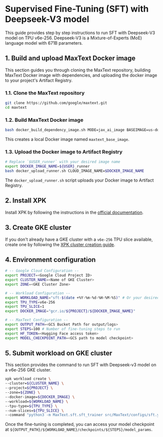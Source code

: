 <!--
 # Copyright 2023–2025 Google LLC
#
# Licensed under the Apache License, Version 2.0 (the "License");
# you may not use this file except in compliance with the License.
# You may obtain a copy of the License at
#
#    https://www.apache.org/licenses/LICENSE-2.0
#
# Unless required by applicable law or agreed to in writing, software
# distributed under the License is distributed on an "AS IS" BASIS,
# WITHOUT WARRANTIES OR CONDITIONS OF ANY KIND, either express or implied.
# See the License for the specific language governing permissions and
# limitations under the License.
 -->

# Supervised Fine-Tuning (SFT) with Deepseek-V3 model
This guide provides step by step instructions to run SFT with Deepseek-V3 model on TPU v6e-256. Deepseek-V3 is a Mixture-of-Experts (MoE) language model with 671B parameters.

## 1. Build and upload MaxText Docker image
This section guides you through cloning the MaxText repository, building MaxText Docker image with dependencies, and uploading the docker image to your project's Artifact Registry.

### 1.1. Clone the MaxText repository
```bash
git clone https://github.com/google/maxtext.git
cd maxtext
```

### 1.2. Build MaxText Docker image
```bash
bash docker_build_dependency_image.sh MODE=jax_ai_image BASEIMAGE=us-docker.pkg.dev/cloud-tpu-images/jax-ai-image/tpu:latest
```
This creates a local Docker image named `maxtext_base_image`.

### 1.3. Upload the Docker image to Artifact Registry
```bash
# Replace `$USER_runner` with your desired image name
export DOCKER_IMAGE_NAME=${USER}_runner
bash docker_upload_runner.sh CLOUD_IMAGE_NAME=$DOCKER_IMAGE_NAME
```
The `docker_upload_runner.sh` script uploads your Docker image to Artifact Registry.

## 2. Install XPK
Install XPK by following the instructions in the [official documentation](https://github.com/AI-Hypercomputer/xpk?tab=readme-ov-file#installation-via-pip).

## 3. Create GKE cluster
If you don't already have a GKE cluster with a `v6e-256` TPU slice available, create one by following the [XPK cluster creation guide](https://github.com/AI-Hypercomputer/xpk?tab=readme-ov-file#cluster-create).

## 4. Environment configuration
```bash
# -- Google Cloud Configuration --
export PROJECT=<Google Cloud Project ID>
export CLUSTER_NAME=<Name of GKE Cluster>
export ZONE=<GKE Cluster Zone>

# -- Workload Configuration --
export WORKLOAD_NAME="sft-$(date +%Y-%m-%d-%H-%M-%S)" # Or your desired workload name
export TPU_TYPE=v6e-256
export TPU_SLICE=1
export DOCKER_IMAGE="gcr.io/${PROJECT}/${DOCKER_IMAGE_NAME}"

# -- MaxText Configuration --
export OUTPUT_PATH=<GCS Bucket Path for output/logs>
export STEPS=100 # Number of fine-tuning steps to run
export HF_TOKEN=<Hugging Face access token>
export MODEL_CHECKPOINT_PATH=<GCS path to model checkpoint>
```

## 5. Submit workload on GKE cluster
This section provides the command to run SFT with Deepseek-v3 model on a v6e-256 GKE cluster.
```bash
xpk workload create \
--cluster=${CLUSTER_NAME} \
--project=${PROJECT} \
--zone=${ZONE} \
--docker-image=${DOCKER_IMAGE} \
--workload=${WORKLOAD_NAME} \
--tpu-type=${TPU_TYPE} \
--num-slices=${TPU_SLICE} \
--command "python3 -m MaxText.sft.sft_trainer src/MaxText/configs/sft.yml run_name=$WORKLOAD_NAME base_output_directory=$OUTPUT_PATH model_name=deepseek3-671b load_parameters_path=$MODEL_CHECKPOINT_PATH hf_access_token=$HF_TOKEN tokenizer_path=deepseek-ai/DeepSeek-V3 per_device_batch_size=1 steps=$STEPS profiler=xplane megablox=False sparse_matmul=False ici_expert_parallelism=16 ici_fsdp_parallelism=16 weight_dtype=bfloat16 dtype=bfloat16 remat_policy=full decoder_layer_input=offload sa_block_q=2048 sa_block_q_dkv=2048 sa_block_q_dq=2048 opt_type=sgd attention=flash capacity_factor=1.0 max_target_length=2048"
```
Once the fine-tuning is completed, you can access your model checkpoint at `${OUTPUT_PATH}/${WORKLOAD_NAME}/checkpoints/${STEPS}/model_params`.

